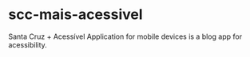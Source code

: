 # scc-mais-acessivel
Santa Cruz + Acessível Application for mobile devices is a blog app for acessibility.
